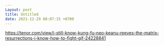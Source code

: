 ```yaml
---
Layout: post
title: Untitled
date: 2021-12-29 08:07:15 +0700
---
```

https://tenor.com/view/i-still-know-kung-fu-neo-keanu-reeves-the-matrix-resurrections-i-know-how-to-fight-gif-24228841